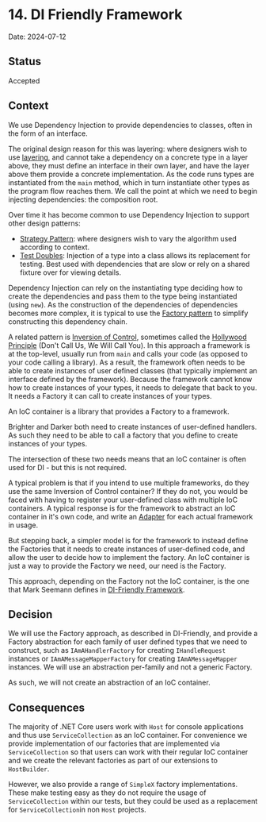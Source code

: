 # 14. DI Friendly Framework 

Date: 2024-07-12

## Status

Accepted

## Context

We use Dependency Injection to provide dependencies to classes, often in the form of an interface. 

The original design reason for this was layering: where designers wish to use [layering](https://martinfowler.com/bliki/PresentationDomainDataLayering.html), and cannot take a dependency on a concrete type in a layer above, they must define an interface in their own layer, and have the layer above them provide a concrete implementation. As the code runs types are instantiated from the `main` method, which in turn instantiate other types as the program flow reaches them. We call the point at which we need to begin injecting dependencies: the composition root.

Over time it has become common to use Dependency Injection to support other design patterns:

- [Strategy Pattern](https://en.wikipedia.org/wiki/Strategy_pattern): where designers wish to vary the algorithm used according to context.  
- [Test Doubles](https://en.wikipedia.org/wiki/Test_double): Injection of a type into a class allows its replacement for testing. Best used with dependencies that are slow or rely on a shared fixture over for viewing details.

Dependency Injection can rely on the instantiating type deciding how to create the dependencies and pass them to the type being instantiated (using `new`). As the construction of the dependencies of dependencies becomes more complex, it is typical to use the [Factory pattern](https://en.wikipedia.org/wiki/Factory_method_pattern) to simplify constructing this dependency chain.

A related pattern is [Inversion of Control](https://en.wikipedia.org/wiki/Inversion_of_control), sometimes called the [Hollywood Principle](https://martinfowler.com/bliki/HollywoodPrinciple.html) (Don't Call Us, We Will Call You). In this approach a framework is at the top-level, usually run from `main` and calls your code (as opposed to your code calling a library). As a result, the framework often needs to be able to create instances of user defined classes (that typically implement an interface defined by the framework). Because the framework cannot know how to create instances of your types, it needs to delegate that back to you. It needs a Factory it can call to create instances of your types.

An IoC container is a library that provides a Factory to a framework.

Brighter and Darker both need to create instances of user-defined handlers. As such they need to be able to call a factory that you define to create instances of your types.

The intersection of these two needs means that an IoC container is often used for DI - but this is not required.

A typical problem is that if you intend to use multiple frameworks, do they use the same Inversion of Control container? If they do not, you would be faced with having to register your user-defined class with multiple IoC containers. A typical response is for the framework to abstract an IoC container in it's own code, and write an [Adapter](https://en.wikipedia.org/wiki/Adapter_pattern) for each actual framework in usage.

But stepping back, a simpler model is for the framework to instead define the Factories that it needs to create instances of user-defined code, and allow the user to decide how to implement the factory. An IoC container is just a way to provide the Factory we need, our need is the Factory. 

This approach, depending on the Factory not the IoC container, is the one that Mark Seemann defines in [DI-Friendly Framework](https://blog.ploeh.dk/2014/05/19/di-friendly-framework/).

## Decision

We will use the Factory approach, as described in DI-Friendly, and provide a Factory abstraction for each family of user defined types that we need to construct, such as `IAmAHandlerFactory` for creating `IHandleRequest` instances or `IAmAMessageMapperFactory` for creating `IAmAMessageMapper` instances. We will use an abstraction per-family and not a generic Factory.

As such, we will not create an abstraction of an IoC container.

## Consequences

The majority of .NET Core users work with `Host` for console applications and thus use `ServiceCollection` as an IoC container. For convenience we provide implementation of our factories that are implemented via `ServiceCollection` so that users can work with their regular IoC container and we create the relevant factories as part of our extensions to `HostBuilder`.

However, we also provide a range of `SimpleX` factory implementations. These make testing easy as they do not require the usage of `ServiceCollection` within our tests, but they could be used as a replacement for `ServiceCollection`in non `Host` projects.
